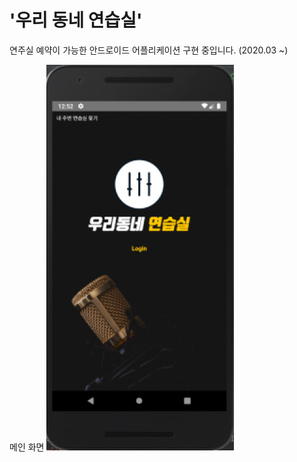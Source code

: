 # '우리 동네 연습실'
연주실 예약이 가능한 안드로이드 어플리케이션 구현 중입니다. (2020.03 ~)
<br>

메인 화면
![ex_main_screen](./img/emul_2.png)

